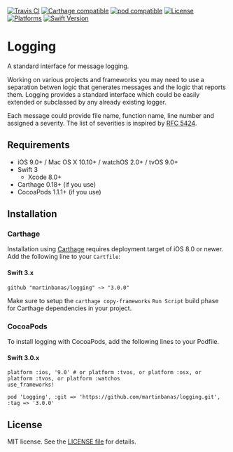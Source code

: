 [![Travis CI](https://travis-ci.org/martinbanas/logging.svg?branch=master)](https://travis-ci.org/martinbanas/logging)
[![Carthage compatible](https://img.shields.io/badge/Carthage-compatible-4BC51D.svg?style=flat)](https://github.com/Carthage/Carthage)
[![pod compatible](https://img.shields.io/badge/pod-compatible-4BC51D.svg?style=flat)](https://cocoapods.org)
[![License](https://img.shields.io/badge/License-MIT-lightgrey.svg?style=flat)](https://github.com/martinbanas/logging)
[![Platforms](https://img.shields.io/badge/platform-iOS%20%7C%20tvOS-lightgrey.svg)](https://github.com/martinbanas/logging)
[![Swift Version](https://img.shields.io/badge/Swift-3.x-F16D39.svg?style=flat)](https://developer.apple.com/swift)

Logging
========

A standard interface for message logging.

Working on various projects and frameworks you may need to use a separation betwen logic that generates messages and the logic that reports them. Logging provides a standard interface which could be easily extended or subclassed by any already existing logger.

Each message could provide file name, function name, line number and assigned a severity. The list of severities is inspired by [RFC 5424](https://tools.ietf.org/html/rfc5424).

## Requirements
- iOS 9.0+ / Mac OS X 10.10+ / watchOS 2.0+ / tvOS 9.0+
- Swift 3
  - Xcode 8.0+
- Carthage 0.18+ (if you use)
- CocoaPods 1.1.1+ (if you use)

## Installation

### Carthage
Installation using [Carthage](https://github.com/Carthage/Carthage) requires deployment target of iOS 8.0 or newer.
Add the following line to your `Cartfile`:

#### Swift 3.x

```
github "martinbanas/logging" ~> "3.0.0"
```

Make sure to setup the `carthage copy-frameworks` `Run Script` build phase for Carthage dependencies in your project.

### CocoaPods
To install logging with CocoaPods, add the following lines to your Podfile.

#### Swift 3.0.x

```
platform :ios, '9.0' # or platform :tvos, or platform :osx, or platform :tvos, or platform :watchos
use_frameworks!

pod 'Logging', :git => 'https://github.com/martinbanas/logging.git', :tag => '3.0.0'
```

## License

MIT license. See the [LICENSE file](LICENSE.txt) for details.